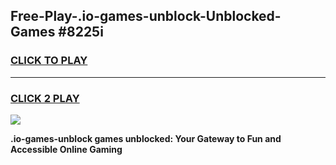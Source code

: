 
## Free-Play-.io-games-unblock-Unblocked-Games #8225i
<h3>
<a href="https://news.freeplayer.one?title=.io-games-unblock&ref=8M">CLICK TO PLAY</a></h3>
<hr>

<h3>
<a href="https://news.freeplayer.one?title=.io-games-unblock&ref=8M">CLICK 2 PLAY</a>
  
</h3>

<a href="https://news.freeplayer.one?title=.io-games-unblock&ref=8M"><img src="https://clearcache.store/games.png"></a>


**.io-games-unblock games unblocked: Your Gateway to Fun and Accessible Online Gaming**
